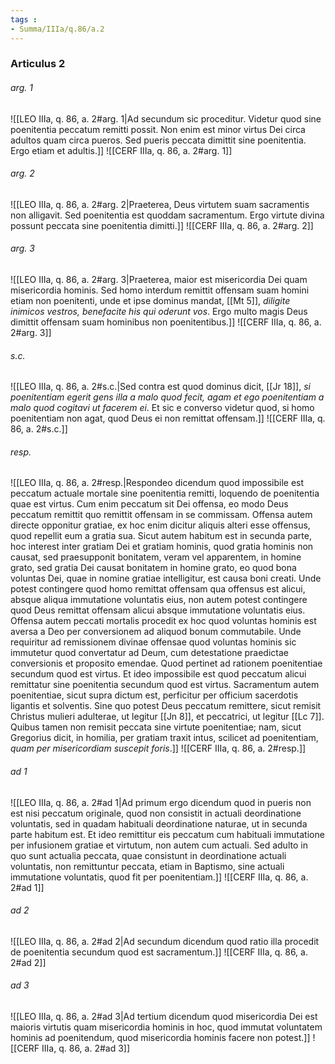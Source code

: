 ```yaml
---
tags : 
- Summa/IIIa/q.86/a.2
---
```


### Articulus 2

###### arg. 1
![[LEO IIIa, q. 86, a. 2#arg. 1|Ad secundum sic proceditur. Videtur quod sine poenitentia peccatum remitti possit. Non enim est minor virtus Dei circa adultos quam circa pueros. Sed pueris peccata dimittit sine poenitentia. Ergo etiam et adultis.]]
![[CERF IIIa, q. 86, a. 2#arg. 1]]

###### arg. 2
![[LEO IIIa, q. 86, a. 2#arg. 2|Praeterea, Deus virtutem suam sacramentis non alligavit. Sed poenitentia est quoddam sacramentum. Ergo virtute divina possunt peccata sine poenitentia dimitti.]]
![[CERF IIIa, q. 86, a. 2#arg. 2]]

###### arg. 3
![[LEO IIIa, q. 86, a. 2#arg. 3|Praeterea, maior est misericordia Dei quam misericordia hominis. Sed homo interdum remittit offensam suam homini etiam non poenitenti, unde et ipse dominus mandat, [[Mt 5]], *diligite inimicos vestros, benefacite his qui oderunt vos*. Ergo multo magis Deus dimittit offensam suam hominibus non poenitentibus.]]
![[CERF IIIa, q. 86, a. 2#arg. 3]]

###### s.c.
![[LEO IIIa, q. 86, a. 2#s.c.|Sed contra est quod dominus dicit, [[Jr 18]], *si poenitentiam egerit gens illa a malo quod fecit, agam et ego poenitentiam a malo quod cogitavi ut facerem ei*. Et sic e converso videtur quod, si homo poenitentiam non agat, quod Deus ei non remittat offensam.]]
![[CERF IIIa, q. 86, a. 2#s.c.]]

###### resp.
![[LEO IIIa, q. 86, a. 2#resp.|Respondeo dicendum quod impossibile est peccatum actuale mortale sine poenitentia remitti, loquendo de poenitentia quae est virtus. Cum enim peccatum sit Dei offensa, eo modo Deus peccatum remittit quo remittit offensam in se commissam. Offensa autem directe opponitur gratiae, ex hoc enim dicitur aliquis alteri esse offensus, quod repellit eum a gratia sua. Sicut autem habitum est in secunda parte, hoc interest inter gratiam Dei et gratiam hominis, quod gratia hominis non causat, sed praesupponit bonitatem, veram vel apparentem, in homine grato, sed gratia Dei causat bonitatem in homine grato, eo quod bona voluntas Dei, quae in nomine gratiae intelligitur, est causa boni creati. Unde potest contingere quod homo remittat offensam qua offensus est alicui, absque aliqua immutatione voluntatis eius, non autem potest contingere quod Deus remittat offensam alicui absque immutatione voluntatis eius. Offensa autem peccati mortalis procedit ex hoc quod voluntas hominis est aversa a Deo per conversionem ad aliquod bonum commutabile. Unde requiritur ad remissionem divinae offensae quod voluntas hominis sic immutetur quod convertatur ad Deum, cum detestatione praedictae conversionis et proposito emendae. Quod pertinet ad rationem poenitentiae secundum quod est virtus. Et ideo impossibile est quod peccatum alicui remittatur sine poenitentia secundum quod est virtus. Sacramentum autem poenitentiae, sicut supra dictum est, perficitur per officium sacerdotis ligantis et solventis. Sine quo potest Deus peccatum remittere, sicut remisit Christus mulieri adulterae, ut legitur [[Jn 8]], et peccatrici, ut legitur [[Lc 7]]. Quibus tamen non remisit peccata sine virtute poenitentiae; nam, sicut Gregorius dicit, in homilia, per gratiam traxit intus, scilicet ad poenitentiam, *quam per misericordiam suscepit foris*.]]
![[CERF IIIa, q. 86, a. 2#resp.]]

###### ad 1
![[LEO IIIa, q. 86, a. 2#ad 1|Ad primum ergo dicendum quod in pueris non est nisi peccatum originale, quod non consistit in actuali deordinatione voluntatis, sed in quadam habituali deordinatione naturae, ut in secunda parte habitum est. Et ideo remittitur eis peccatum cum habituali immutatione per infusionem gratiae et virtutum, non autem cum actuali. Sed adulto in quo sunt actualia peccata, quae consistunt in deordinatione actuali voluntatis, non remittuntur peccata, etiam in Baptismo, sine actuali immutatione voluntatis, quod fit per poenitentiam.]]
![[CERF IIIa, q. 86, a. 2#ad 1]]

###### ad 2
![[LEO IIIa, q. 86, a. 2#ad 2|Ad secundum dicendum quod ratio illa procedit de poenitentia secundum quod est sacramentum.]]
![[CERF IIIa, q. 86, a. 2#ad 2]]

###### ad 3
![[LEO IIIa, q. 86, a. 2#ad 3|Ad tertium dicendum quod misericordia Dei est maioris virtutis quam misericordia hominis in hoc, quod immutat voluntatem hominis ad poenitendum, quod misericordia hominis facere non potest.]]
![[CERF IIIa, q. 86, a. 2#ad 3]]

